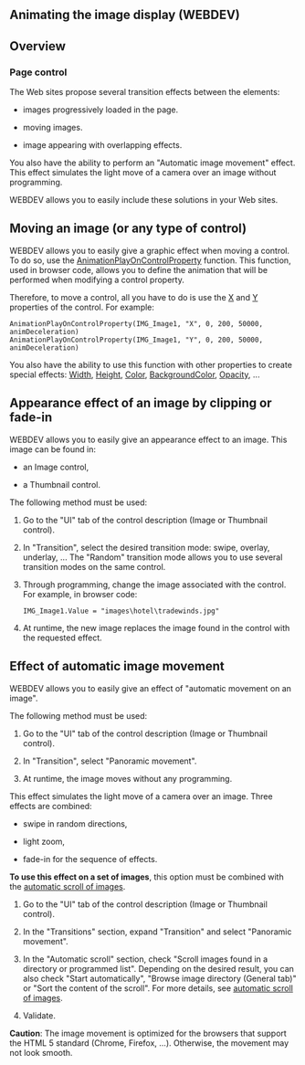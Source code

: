 


## Animating the image display (WEBDEV)
			



<a name="NOTE1"></a>
<a name="NOTE1_1"></a>


## Overview
<a name="overview_ELTTEXTE000195"></a>


### Page control
<a name="page_control_ELTPARAGRAPHE000011"></a>

The Web sites propose several transition effects between the elements: 

- images progressively loaded in the page. 

- moving images.

- image appearing with overlapping effects. 




You also have the ability to perform an "Automatic image movement" effect. This effect simulates the light move of a camera over an image without programming.

WEBDEV allows you to easily include these solutions in your Web sites. 

<a name="NOTE2"></a>
<a name="NOTE2_1"></a>


## Moving an image (or any type of control)
<a name="moving_image_any_type_control_ELTTEXTE000219"></a>
WEBDEV allows you to easily give a graphic effect when moving a control. To do so, use the [AnimationPlayOnControlProperty](../WDLang1/1000017398.md) function. This function, used in browser code, allows you to define the animation that will be performed when modifying a control property. 

Therefore, to move a control, all you have to do is use the [X](../Proprietes/2510135.md) and [Y](../Proprietes/2510137.md) properties of the control. For example: 


```wl
AnimationPlayOnControlProperty(IMG_Image1, "X", 0, 200, 50000, animDeceleration)
AnimationPlayOnControlProperty(IMG_Image1, "Y", 0, 200, 50000, animDeceleration)
```
You also have the ability to use this function with other properties to create special effects: [Width](../Proprietes/2510059.md), [Height](../Proprietes/2510050.md), [Color](../Proprietes/2510071.md), [BackgroundColor](../Proprietes/2510022.md), [Opacity](../Proprietes/2514006.md), ...

<a name="NOTE3"></a>
<a name="NOTE3_1"></a>


## Appearance effect of an image by clipping or fade-in
<a name="appearance_effect_image_clipping_fadein_ELTTEXTE000243"></a>
WEBDEV allows you to easily give an appearance effect to an image. This image can be found in: 

- an Image control, 

- a Thumbnail control. 




The following method must be used: 

1. Go to the "UI" tab of the control description (Image or Thumbnail control). 

2. In "Transition", select the desired transition mode: swipe, overlay, underlay, ...
	The "Random" transition mode allows you to use several transition modes on the same control.

3. Through programming, change the image associated with the control. For example, in browser code: 
	
	```wl
	IMG_Image1.Value = "images\hotel\tradewinds.jpg"
	```


4. At runtime, the new image replaces the image found in the control with the requested effect. 




<a name="NOTE4"></a>
<a name="NOTE4_1"></a>


## Effect of automatic image movement
<a name="effect_automatic_image_movement_ELTTEXTE000267"></a>
WEBDEV allows you to easily give an effect of "automatic movement on an image".  

The following method must be used: 

1. Go to the "UI" tab of the control description (Image or Thumbnail control). 

2. In "Transition", select "Panoramic movement". 

3. At runtime, the image moves without any programming. 




This effect simulates the light move of a camera over an image. Three effects are combined: 

- swipe in random directions, 

- light zoom, 

- fade-in for the sequence of effects. 




**To use this effect on a set of images**, this option must be combined with the [automatic scroll of images](../WDChamp/9500118.md). 

1. Go to the "UI" tab of the control description (Image or Thumbnail control). 

2. In the "Transitions" section, expand "Transition" and select "Panoramic movement". 

3. In the "Automatic scroll" section, check "Scroll images found in a directory or programmed list". Depending on the desired result, you can also check "Start automatically", "Browse image directory (General tab)" or "Sort the content of the scroll".
	 For more details, see [automatic scroll of images](../WDChamp/9500118.md). 

4. Validate.




**Caution**: The image movement is optimized for the browsers that support the HTML 5 standard (Chrome, Firefox, ...). Otherwise, the movement may not look smooth. 


